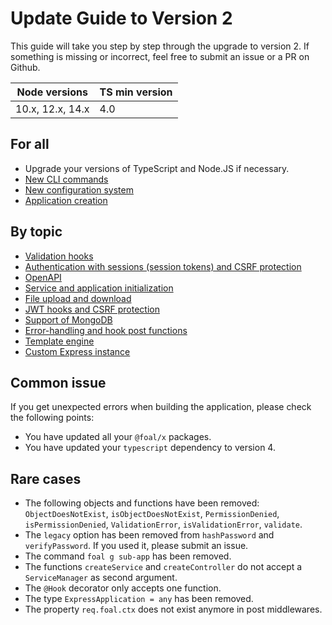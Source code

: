 # Update Guide to Version 2

This guide will take you step by step through the upgrade to version 2. If something is missing or incorrect, feel free to submit an issue or a PR on Github.

| Node versions | TS min version |
| --- | --- |
| 10.x, 12.x, 14.x | 4.0 |

## For all

* Upgrade your versions of TypeScript and Node.JS if necessary.
* [New CLI commands](cli-commands.md)
* [New configuration system](./config-system.md)
* [Application creation](./application-creation.md)

## By topic

* [Validation hooks](./validation-hooks.md)
* [Authentication with sessions (session tokens) and CSRF protection](./session-tokens.md)
* [OpenAPI](./openapi.md)
* [Service and application initialization](./service-and-app-initialization.md)
* [File upload and download](./file-upload-and-download.md)
* [JWT hooks and CSRF protection](./jwt-and-csrf.md)
* [Support of MongoDB](./mongodb.md)
* [Error-handling and hook post functions](./error-handling.md)
* [Template engine](./template-engine.md)
* [Custom Express instance](./custom-express-instance.md)

## Common issue

If you get unexpected errors when building the application, please check the following points:
* You have updated all your `@foal/x` packages.
* You have updated your `typescript` dependency to version 4.

## Rare cases

* The following objects and functions have been removed: `ObjectDoesNotExist`, `isObjectDoesNotExist`, `PermissionDenied`, `isPermissionDenied`, `ValidationError`, `isValidationError`, `validate`.
* The `legacy` option has been removed from `hashPassword` and `verifyPassword`. If you used it, please submit an issue.
* The command `foal g sub-app` has been removed.
* The functions `createService` and `createController` do not accept a `ServiceManager` as second argument.
* The `@Hook` decorator only accepts one function.
* The type `ExpressApplication = any` has been removed.
* The property `req.foal.ctx` does not exist anymore in post middlewares.